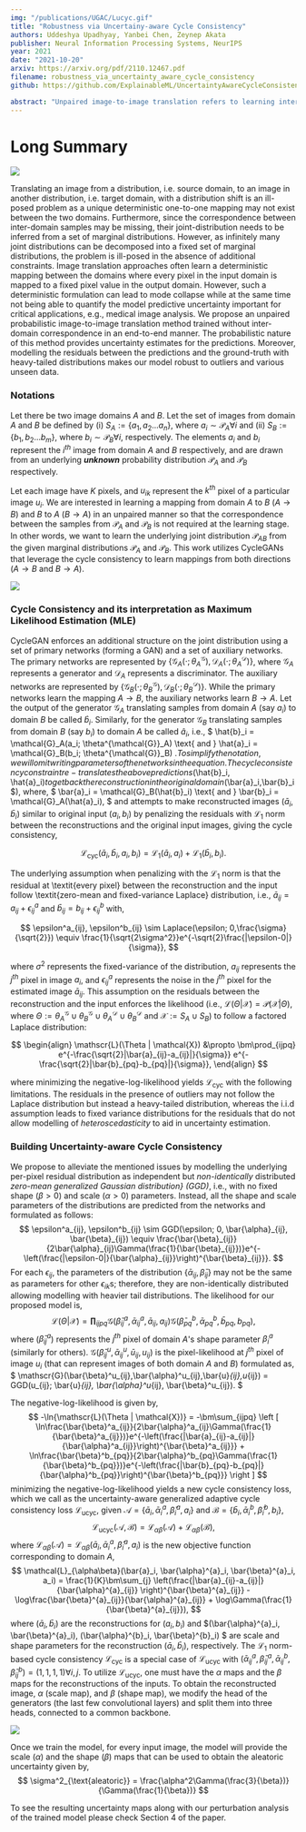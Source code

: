 ```yaml
---
img: "/publications/UGAC/Lucyc.gif"
title: "Robustness via Uncertainy-aware Cycle Consistency"
authors: Uddeshya Upadhyay, Yanbei Chen, Zeynep Akata
publisher: Neural Information Processing Systems, NeurIPS
year: 2021
date: "2021-10-20"
arxiv: https://arxiv.org/pdf/2110.12467.pdf
filename: robustness_via_uncertainty_aware_cycle_consistency
github: https://github.com/ExplainableML/UncertaintyAwareCycleConsistency

abstract: "Unpaired image-to-image translation refers to learning inter-image-domain mapping without corresponding image pairs. Existing methods learn deterministic mappings without explicitly modelling the robustness to outliers or predictive uncertainty, leading to performance degradation when encountering unseen perturbations at test time. To address this, we propose a novel probabilistic method based on Uncertainty-aware Generalized Adaptive Cycle Consistency (UGAC), which models the per-pixel residual by generalized Gaussian distribution, capable of modelling heavy-tailed distributions. We compare our model with a wide variety of state-of-the-art methods on various challenging tasks including unpaired image translation of natural images, using standard datasets, spanning autonomous driving, maps, facades, and also in medical imaging domain consisting of MRI. Experimental results demonstrate that our method exhibits stronger robustness towards unseen perturbations in test data. Code is released here: https://github.com/ExplainableML/UncertaintyAwareCycleConsistency."
---
```


# Long Summary

![](/publications/UGAC/detvsprob.png)

Translating an image from a distribution, i.e. source domain, to an image in another distribution, i.e.
target domain, with a distribution shift is an ill-posed problem as a unique deterministic one-to-one
mapping may not exist between the two domains. Furthermore, since the correspondence between
inter-domain samples may be missing, their joint-distribution needs to be inferred from a set of
marginal distributions. However, as infinitely many joint distributions can be decomposed into a fixed
set of marginal distributions, the problem is ill-posed in the absence of additional constraints.
Image translation approaches often learn a deterministic mapping between
the domains where every pixel in the input domain is mapped to a fixed pixel value in the output
domain. However, such a deterministic formulation can lead to mode collapse while at the same time
not being able to quantify the model predictive uncertainty important for critical applications, e.g.,
medical image analysis. We propose an unpaired probabilistic image-to-image
translation method trained without inter-domain correspondence in an end-to-end manner. The
probabilistic nature of this method provides uncertainty estimates for the predictions. Moreover,
modelling the residuals between the predictions and the ground-truth with heavy-tailed distributions
makes our model robust to outliers and various unseen data.

### Notations
Let there be two image domains $A$ and $B$. Let the set of images from domain $A$ and $B$ be defined by 
(i) $S_{A} := \{a_1, a_2 ... a_n\}$, where $a_i \sim \mathcal{P}_A \forall  i$
and
(ii) $S_{B} := \{b_1, b_2 ... b_m\}$, where $b_i \sim \mathcal{P}_B \forall  i$, respectively.
The elements $a_i$ and $b_i$ represent the $i^{th}$ image from domain $A$ and $B$ respectively, and are drawn from an underlying ***unknown*** probability distribution $\mathcal{P}_{A}$ and $\mathcal{P}_{B}$ respectively.

Let each image have $K$ pixels, and $u_{ik}$ represent the $k^{th}$ pixel of a particular image $u_i$.
We are interested in learning a mapping from domain $A$ to $B$ ($A \rightarrow B$) and $B$ to $A$ ($B \rightarrow A$) in an unpaired manner so that the correspondence between the samples from $\mathcal{P}_A$ and $\mathcal{P}_B$ is not required at the learning stage.
In other words, we want to learn the underlying joint distribution $\mathcal{P}_{AB}$ from the given marginal distributions $\mathcal{P}_A$ and $\mathcal{P}_B$. 
This work utilizes CycleGANs that leverage the cycle consistency to learn mappings from both directions ($A \rightarrow B$ and $B \rightarrow A$).
<!-- but often we are only interested in one direction and the second direction is the auxiliary mapping that aids in learning process.  We define the mapping $A \rightarrow B$ as primary and $B \rightarrow A$ as auxiliary. -->
![](/publications/UGAC/cyclegan.gif)

### Cycle Consistency and its interpretation as Maximum Likelihood Estimation (MLE)
CycleGAN enforces an additional structure on the joint distribution using a set of primary networks (forming a GAN) and a set of auxiliary networks. The primary networks are represented by $\{\mathcal{G}_A(\cdot; \theta^\mathcal{G}_A), \mathcal{D}_A(\cdot; \theta^\mathcal{D}_A)\}$, where $\mathcal{G}_A$ represents a generator and $\mathcal{D}_A$ represents a discriminator. The auxiliary networks are represented by $\{\mathcal{G}_B(\cdot; \theta^\mathcal{G}_B), \mathcal{D}_B(\cdot; \theta^\mathcal{D}_B)\}$. 
While the primary networks learn the mapping $A \rightarrow B$, the auxiliary networks learn $B \rightarrow A$.
Let the output of the generator $\mathcal{G}_A$ translating samples from domain $A$ (say $a_i$) to domain $B$ be called $\hat{b}_i$. Similarly, for the generator $\mathcal{G}_B$ translating samples from domain $B$ (say $b_i$) to domain $A$ be called $\hat{a}_i$, i.e.,
$
    \hat{b}_i = \mathcal{G}_A(a_i; \theta^{\mathcal{G}}_A) \text{ and } \hat{a}_i = \mathcal{G}_B(b_i; \theta^{\mathcal{G}}_B)
$. 
To simplify the notation, we will omit writing parameters of the networks in the equation.
The cycle consistency constraint re-translates the above predictions ($\hat{b}_i, \hat{a}_i$) to get back the reconstruction in the original domain ($\bar{a}_i$,$\bar{b}_i$), where,
$
\bar{a}_i = \mathcal{G}_B(\hat{b}_i) \text{ and } \bar{b}_i = \mathcal{G}_A(\hat{a}_i),
$
and attempts to make reconstructed images ($\bar{a}_i, \bar{b}_i$) similar to original input ($a_i, b_i$) by penalizing the residuals with $\mathcal{L}_1$ norm between the reconstructions and the original input images, giving the cycle consistency,

$$
\mathcal{L}_{\text{cyc}}(\bar{a}_i, \bar{b}_i, a_i, b_i) = \mathcal{L}_1(\bar{a}_i, a_i) + \mathcal{L}_1(\bar{b}_i, b_i).
$$

The underlying assumption when penalizing with the $\mathcal{L}_1$ norm is that the residual at \textit{every pixel} between the reconstruction and the input follow \textit{zero-mean and fixed-variance Laplace} distribution, i.e.,
$\bar{a}_{ij} = a_{ij} + \epsilon^a_{ij}$ and $\bar{b}_{ij} = b_{ij} + \epsilon^b_{ij}$ with,

$$
    \epsilon^a_{ij}, \epsilon^b_{ij} \sim Laplace(\epsilon; 0,\frac{\sigma}{\sqrt{2}}) \equiv \frac{1}{\sqrt{2\sigma^2}}e^{-\sqrt{2}\frac{|\epsilon-0|}{\sigma}},
$$

where $\sigma^2$ represents the fixed-variance of the distribution, $a_{ij}$ represents the $j^{th}$ pixel in image $a_i$, and $\epsilon^{a}_{ij}$ represents the noise in the $j^{th}$ pixel for the estimated image $\bar{a}_{ij}$.
This assumption on the residuals between the reconstruction and the input enforces the likelihood (i.e., $\mathscr{L}(\Theta | \mathcal{X}) = \mathcal{P}(\mathcal{X}|\Theta)$, where $\Theta := \theta^{\mathcal{G}}_A \cup \theta^{\mathcal{G}}_B \cup \theta^{\mathcal{D}}_A \cup \theta^{\mathcal{D}}_B$ and $\mathcal{X}:= S_A \cup S_B$) to follow a factored Laplace distribution:

$$
\begin{align}
    \mathscr{L}(\Theta | \mathcal{X}) &\propto \bm\prod_{ijpq} e^{-\frac{\sqrt{2}|\bar{a}_{ij}-a_{ij}|}{\sigma}} e^{-\frac{\sqrt{2}|\bar{b}_{pq}-b_{pq}|}{\sigma}},
\end{align}
$$

where minimizing the negative-log-likelihood yields $\mathcal{L}_{\text{cyc}}$ with the following limitations.
The residuals in the presence of outliers may not follow the Laplace distribution but instead a heavy-tailed distribution, whereas the i.i.d assumption leads to fixed variance distributions for the residuals that do not allow modelling of *heteroscedasticity* to aid in uncertainty estimation.

### Building Uncertainty-aware Cycle Consistency
We propose to alleviate the mentioned issues by modelling the underlying per-pixel residual distribution as independent but *non-identically* distributed *zero-mean generalized Gaussian distribution} (GGD)*, i.e., with no fixed shape ($\beta > 0$) and scale ($\alpha > 0$) parameters. Instead, all the shape and scale parameters of the distributions are predicted from the networks and formulated as follows: 
$$
    \epsilon^a_{ij}, \epsilon^b_{ij} \sim GGD(\epsilon; 0, \bar{\alpha}_{ij}, \bar{\beta}_{ij}) \equiv \frac{\bar{\beta}_{ij}}{2\bar{\alpha}_{ij}\Gamma(\frac{1}{\bar{\beta}_{ij}})}e^{-\left(\frac{|\epsilon-0|}{\bar{\alpha}_{ij}}\right)^{\bar{\beta}_{ij}}}.
$$
For each $\epsilon_{ij}$, the parameters of the distribution $\{\bar{\alpha}_{ij}, \bar{\beta}_{ij}\}$ may not be the same as parameters for other $\epsilon_{ik}$s; therefore, they are non-identically distributed allowing modelling with heavier tail distributions.
The likelihood for our proposed model is,
$$
    \mathscr{L}(\Theta | \mathcal{X}) = 
    \bm\prod_{ijpq}
    \mathscr{G}(\bar{\beta}^a_{ij},\bar{\alpha}^a_{ij},\bar{a}_{ij},a_{ij})
    \mathscr{G}(\bar{\beta}^b_{pq},\bar{\alpha}^b_{pq},\bar{b}_{pq},b_{pq}), 
$$
where ($\bar{\beta}^a_{ij}$) represents the $j^{th}$ pixel of domain $A$'s shape parameter $\beta^a_i$ (similarly for others). $\mathscr{G}(\bar{\beta}^u_{ij},\bar{\alpha}^u_{ij},\bar{u}_{ij},u_{ij})$ is the pixel-likelihood at $j^{th}$ pixel of image $u_i$ (that can represent images of both domain $A$ and $B$) formulated as,
$
    \mathscr{G}(\bar{\beta}^u_{ij},\bar{\alpha}^u_{ij},\bar{u}_{ij},u_{ij}) = GGD(u_{ij}; \bar{u}_{ij}, \bar{\alpha}^u_{ij}, \bar{\beta}^u_{ij}).
$

The negative-log-likelihood is given by,
$$
    -\ln{\mathscr{L}(\Theta | \mathcal{X})}
     = -\bm\sum_{ijpq}
    \left [
    \ln\frac{\bar{\beta}^a_{ij}}{2\bar{\alpha}^a_{ij}\Gamma(\frac{1}{\bar{\beta}^a_{ij}})}e^{-\left(\frac{|\bar{a}_{ij}-a_{ij}|}{\bar{\alpha}^a_{ij}}\right)^{\bar{\beta}^a_{ij}}}
     + \ln\frac{\bar{\beta}^b_{pq}}{2\bar{\alpha}^b_{pq}\Gamma(\frac{1}{\bar{\beta}^b_{pq}})}e^{-\left(\frac{|\bar{b}_{pq}-b_{pq}|}{\bar{\alpha}^b_{pq}}\right)^{\bar{\beta}^b_{pq}}}
     \right ]
$$
minimizing the negative-log-likelihood yields a new cycle consistency loss, which we call as the uncertainty-aware generalized adaptive cycle consistency loss $\mathcal{L}_{\text{ucyc}}$, given $\mathscr{A}=\{\bar{a}_i, \bar{\alpha}^{a}_i, \bar{\beta}^{a}_i, a_i\}$ and $\mathscr{B}=\{\bar{b}_i, \bar{\alpha}^{b}_i, \bar{\beta}^{b}_i, b_i\}$,
$$
    \mathcal{L}_{\text{ucyc}}(\mathscr{A}, \mathscr{B}) = 
    \mathcal{L}_{\alpha\beta}(\mathscr{A}) +
    \mathcal{L}_{\alpha\beta}(\mathscr{B}),
$$
where $\mathcal{L}_{\alpha\beta}(\mathscr{A}) = \mathcal{L}_{\alpha\beta}(\bar{a}_i, \bar{\alpha}^{a}_i, \bar{\beta}^{a}_i, a_i)$ is the new objective function corresponding to domain $A$,
$$
    \mathcal{L}_{\alpha\beta}(\bar{a}_i, \bar{\alpha}^{a}_i, \bar{\beta}^{a}_i, a_i) = 
    \frac{1}{K}\bm\sum_{j}  \left(\frac{|\bar{a}_{ij}-a_{ij}|}{\bar{\alpha}^{a}_{ij}} \right)^{\bar{\beta}^{a}_{ij}} - 
    \log\frac{\bar{\beta}^{a}_{ij}}{\bar{\alpha}^{a}_{ij}} + \log\Gamma(\frac{1}{\bar{\beta}^{a}_{ij}}),
$$
where $(\bar{a}_i, \bar{b}_i)$ are the reconstructions for $(a_i,b_i)$ and $(\bar{\alpha}^{a}_i, \bar{\beta}^{a}_i), (\bar{\alpha}^{b}_i, \bar{\beta}^{b}_i) $ are scale and shape parameters for the reconstruction $(\bar{a}_i, \bar{b}_i)$, respectively.
The $\mathcal{L}_1$ norm-based cycle consistency $\mathcal{L}_{\text{cyc}}$ is a special case of $\mathcal{L}_{\text{ucyc}}$ with 
$(\bar{\alpha}^{a}_{ij}, \bar{\beta}^{a}_{ij}, \bar{\alpha}^{b}_{ij}, \bar{\beta}^{b}_{ij}) = (1,1,1,1) \forall i,j$. 
To utilize $\mathcal{L}_{\text{ucyc}}$, one must have the $\alpha$ maps and the $\beta$ maps for the reconstructions of the inputs. 
To obtain the reconstructed image, $\alpha$ (scale map), and $\beta$ (shape map), we modify the head of the generators (the last few convolutional layers) and split them into three heads, 
connected to a common backbone.

![](/publications/NeurIPS21_robustness.png)

Once we train the model, for every input image, the model will provide the scale ($\alpha$) and the shape ($\beta$) maps that can be used to obtain the aleatoric uncertainty given by,
$$
\sigma^2_{\text{aleatoric}} = \frac{\alpha^2\Gamma(\frac{3}{\beta})}{\Gamma(\frac{1}{\beta})}
$$

To see the resulting uncertainty maps along with our perturbation analysis of the trained model please check Section 4 of the paper.